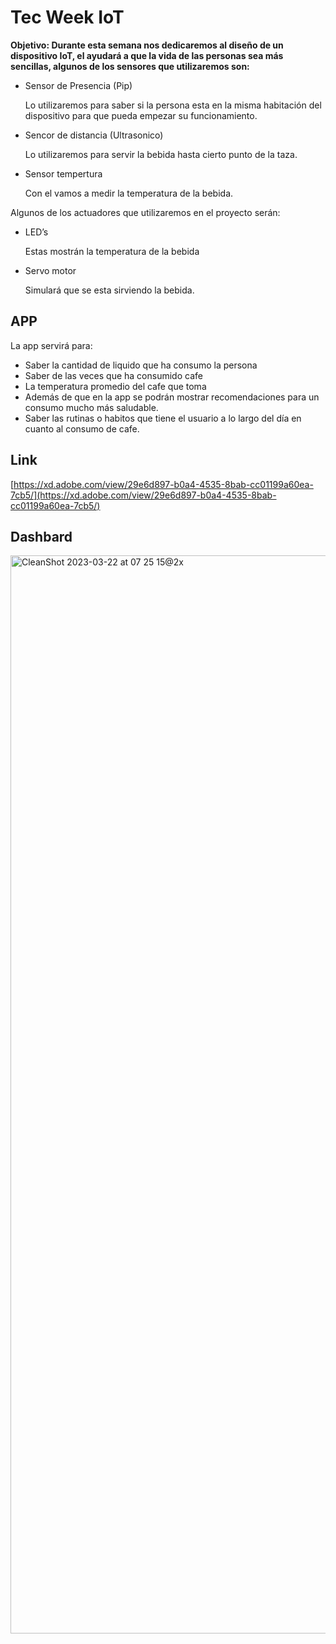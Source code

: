 # Tec Week IoT

**Objetivo: Durante esta semana nos dedicaremos al diseño de un dispositivo IoT, el ayudará a que la vida de las personas sea más sencillas, algunos de los sensores que utilizaremos son:**

- Sensor de Presencia (Pip)
    
    Lo utilizaremos para saber si la persona esta en la misma habitación del dispositivo para que pueda empezar su funcionamiento.
    
- Sencor de distancia (Ultrasonico)
    
    Lo utilizaremos para servir la bebida hasta cierto punto de la taza.
    
- Sensor tempertura
    
    Con el vamos a medir la temperatura de la bebida.
    

Algunos de los actuadores que utilizaremos en el proyecto serán:

- LED’s
    
    Estas mostrán la temperatura de la bebida
    
- Servo motor
    
    Simulará que se esta sirviendo la bebida.
    

## APP

La app servirá para:

- Saber la cantidad de liquido que ha consumo la persona
- Saber de las veces que ha consumido cafe
- La temperatura promedio del cafe que toma
- Además de que en la app se podrán mostrar recomendaciones para un consumo mucho más saludable.
- Saber las rutinas o habitos que tiene el usuario a lo largo del día en cuanto al consumo de cafe.

## Link

[https://xd.adobe.com/view/29e6d897-b0a4-4535-8bab-cc01199a60ea-7cb5/](https://xd.adobe.com/view/29e6d897-b0a4-4535-8bab-cc01199a60ea-7cb5/)

## Dashbard

<img width="1725" alt="CleanShot 2023-03-22 at 07 25 15@2x" src="https://user-images.githubusercontent.com/63627214/226918408-292c5f76-118f-463a-a73e-c8bd7bdf79c5.png">
